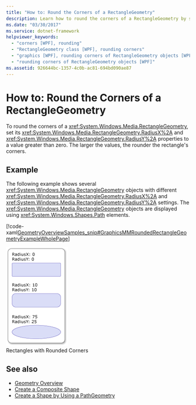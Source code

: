```yaml
---
title: "How to: Round the Corners of a RectangleGeometry"
description: Learn how to round the corners of a RectangleGeometry by setting its RadiusX and RadiusY properties to a value greater than zero.
ms.date: "03/30/2017"
ms.service: dotnet-framework
helpviewer_keywords: 
  - "corners [WPF], rounding"
  - "RectangleGeometry class [WPF], rounding corners"
  - "graphics [WPF], rounding corners of RectangleGeometry objects [WPF]"
  - "rounding corners of RectangleGeometry objects [WPF]"
ms.assetid: 926644bc-1357-4c0b-ac81-694bd090ae87
---
```

# How to: Round the Corners of a RectangleGeometry

To round the corners of a <xref:System.Windows.Media.RectangleGeometry>, set its <xref:System.Windows.Media.RectangleGeometry.RadiusX%2A> and <xref:System.Windows.Media.RectangleGeometry.RadiusY%2A> properties to a value greater than zero. The larger the values, the rounder the rectangle's corners.  
  
## Example  

The following example shows several <xref:System.Windows.Media.RectangleGeometry> objects with different <xref:System.Windows.Media.RectangleGeometry.RadiusX%2A> and <xref:System.Windows.Media.RectangleGeometry.RadiusY%2A> settings. The <xref:System.Windows.Media.RectangleGeometry> objects are displayed using <xref:System.Windows.Shapes.Path> elements.  
  
[!code-xaml[GeometryOverviewSamples_snip#GraphicsMMRoundedRectangleGeometryExampleWholePage](~/samples/snippets/csharp/VS_Snippets_Wpf/GeometryOverviewSamples_snip/CS/RectangleGeometryRoundedCornerExample.xaml#graphicsmmroundedrectanglegeometryexamplewholepage)]  
  
![Rectangles with different RadiusX&#47;RadiusY settings](./media/graphicsmm-rounded.png "graphicsmm_rounded")\
Rectangles with Rounded Corners  
  
## See also

- [Geometry Overview](geometry-overview.md)
- [Create a Composite Shape](how-to-create-a-composite-shape.md)
- [Create a Shape by Using a PathGeometry](how-to-create-a-shape-by-using-a-pathgeometry.md)
